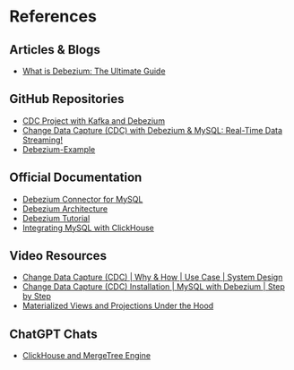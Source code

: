 # References

## Articles & Blogs
- [What is Debezium: The Ultimate Guide](https://hevodata.com/learn/debezium-tutorial/#:~:text=Architecture%20of%20Debezium%20Debezium%20is%20a%20robust,Kafka%20topics%2C%20generally%20one%20per%20database%20table.)

## GitHub Repositories
- [CDC Project with Kafka and Debezium](https://github.com/iAGONY/CDC_PROJECT/tree/main)
- [Change Data Capture (CDC) with Debezium & MySQL: Real-Time Data Streaming!](https://github.com/binodsuman/change_data_capture/tree/main)
- [Debezium-Example](https://github.com/debezium/debezium-examples/tree/main/tutorial)

## Official Documentation
- [Debezium Connector for MySQL](https://debezium.io/documentation/reference/stable/connectors/mysql.html)
- [Debezium Architecture](https://debezium.io/documentation/reference/stable/architecture.html)
- [Debezium Tutorial](https://debezium.io/documentation/reference/stable/tutorial.html)
- [Integrating MySQL with ClickHouse](https://clickhouse.com/docs/integrations/mysql)

## Video Resources
- [Change Data Capture (CDC) | Why & How | Use Case | System Design](https://www.youtube.com/watch?v=dN_11nBcv_A&ab_channel=BinodSumanAcademy)
- [Change Data Capture (CDC) Installation | MySQL with Debezium | Step by Step](https://www.youtube.com/watch?v=9dKaw65JqR4&t=604s&ab_channel=BinodSumanAcademy)
- [Materialized Views and Projections Under the Hood](https://www.youtube.com/watch?v=QDAJTKZT8y4&ab_channel=ClickHouse)

## ChatGPT Chats
- [ClickHouse and MergeTree Engine](https://chatgpt.com/share/67f0c89c-7f64-8013-8f1f-b8e686bfb9d6)

<!-- ## Tools (Possibly Useful)
- [Demo Data Generator](https://www.mockaroo.com/)
- [JSON Data Debugger](https://jsoncrack.com/editor)
 -->

